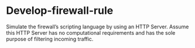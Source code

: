# Develop-firewall-rule
 Simulate the firewall’s scripting language by using an HTTP Server. Assume this HTTP Server has no computational requirements and has the sole purpose of filtering incoming traffic.
